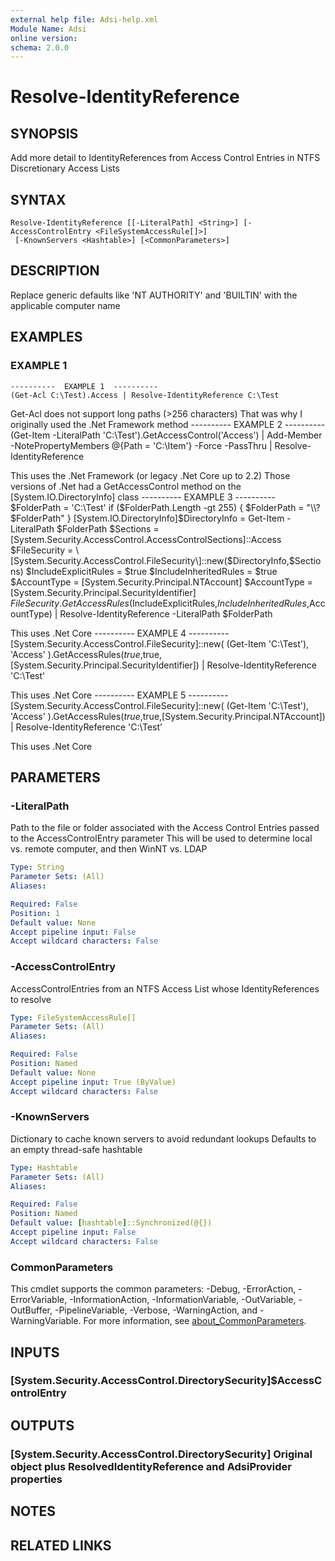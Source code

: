 ```yaml
---
external help file: Adsi-help.xml
Module Name: Adsi
online version:
schema: 2.0.0
---
```


# Resolve-IdentityReference

## SYNOPSIS
Add more detail to IdentityReferences from Access Control Entries in NTFS Discretionary Access Lists

## SYNTAX

```
Resolve-IdentityReference [[-LiteralPath] <String>] [-AccessControlEntry <FileSystemAccessRule[]>]
 [-KnownServers <Hashtable>] [<CommonParameters>]
```

## DESCRIPTION
Replace generic defaults like 'NT AUTHORITY' and 'BUILTIN' with the applicable computer name

## EXAMPLES

### EXAMPLE 1
```
----------  EXAMPLE 1  ----------
(Get-Acl C:\Test).Access | Resolve-IdentityReference C:\Test
```

Get-Acl does not support long paths (\>256 characters)
That was why I originally used the .Net Framework method
----------  EXAMPLE 2  ----------
(Get-Item -LiteralPath 'C:\Test').GetAccessControl('Access') |
Add-Member -NotePropertyMembers @{Path = 'C:\Item'} -Force -PassThru |
Resolve-IdentityReference

This uses the .Net Framework (or legacy .Net Core up to 2.2)
Those versions of .Net had a GetAccessControl method on the \[System.IO.DirectoryInfo\] class
----------  EXAMPLE 3  ----------
$FolderPath = 'C:\Test'
if ($FolderPath.Length -gt 255) {
    $FolderPath = "\\\\?\$FolderPath"
}
\[System.IO.DirectoryInfo\]$DirectoryInfo = Get-Item -LiteralPath $FolderPath
$Sections = \[System.Security.AccessControl.AccessControlSections\]::Access
$FileSecurity = \[System.Security.AccessControl.FileSecurity\]::new($DirectoryInfo,$Sections)
$IncludeExplicitRules = $true
$IncludeInheritedRules = $true
$AccountType = \[System.Security.Principal.NTAccount\]
$AccountType = \[System.Security.Principal.SecurityIdentifier\]
$FileSecurity.GetAccessRules($IncludeExplicitRules,$IncludeInheritedRules,$AccountType) |
Resolve-IdentityReference -LiteralPath $FolderPath

This uses .Net Core
----------  EXAMPLE 4  ----------
\[System.Security.AccessControl.FileSecurity\]::new(
    (Get-Item 'C:\Test'),
    'Access'
).GetAccessRules($true,$true,\[System.Security.Principal.SecurityIdentifier\]) |
Resolve-IdentityReference 'C:\Test'

This uses .Net Core
----------  EXAMPLE 5  ----------
\[System.Security.AccessControl.FileSecurity\]::new(
    (Get-Item 'C:\Test'),
    'Access'
).GetAccessRules($true,$true,\[System.Security.Principal.NTAccount\]) |
Resolve-IdentityReference 'C:\Test'

This uses .Net Core

## PARAMETERS

### -LiteralPath
Path to the file or folder associated with the Access Control Entries passed to the AccessControlEntry parameter
This will be used to determine local vs.
remote computer, and then WinNT vs.
LDAP

```yaml
Type: String
Parameter Sets: (All)
Aliases:

Required: False
Position: 1
Default value: None
Accept pipeline input: False
Accept wildcard characters: False
```

### -AccessControlEntry
AccessControlEntries from an NTFS Access List whose IdentityReferences to resolve

```yaml
Type: FileSystemAccessRule[]
Parameter Sets: (All)
Aliases:

Required: False
Position: Named
Default value: None
Accept pipeline input: True (ByValue)
Accept wildcard characters: False
```

### -KnownServers
Dictionary to cache known servers to avoid redundant lookups
Defaults to an empty thread-safe hashtable

```yaml
Type: Hashtable
Parameter Sets: (All)
Aliases:

Required: False
Position: Named
Default value: [hashtable]::Synchronized(@{})
Accept pipeline input: False
Accept wildcard characters: False
```

### CommonParameters
This cmdlet supports the common parameters: -Debug, -ErrorAction, -ErrorVariable, -InformationAction, -InformationVariable, -OutVariable, -OutBuffer, -PipelineVariable, -Verbose, -WarningAction, and -WarningVariable. For more information, see [about_CommonParameters](http://go.microsoft.com/fwlink/?LinkID=113216).

## INPUTS

### [System.Security.AccessControl.DirectorySecurity]$AccessControlEntry
## OUTPUTS

### [System.Security.AccessControl.DirectorySecurity] Original object plus ResolvedIdentityReference and AdsiProvider properties
## NOTES

## RELATED LINKS
